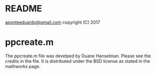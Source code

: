 # README

aponteeduardo@gmail.com
copyright (C) 2017


# ppcreate.m

The ppcreate.m file was develped by Duane Hanselman. Please see the
credits in the file. It is distributed under the BSD license as stated
in the mathworks page.

